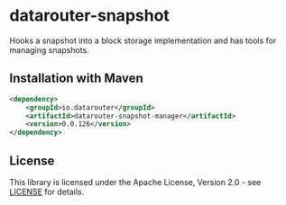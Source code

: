 # datarouter-snapshot

Hooks a snapshot into a block storage implementation and has tools for managing snapshots.

## Installation with Maven

```xml
<dependency>
	<groupId>io.datarouter</groupId>
	<artifactId>datarouter-snapshot-manager</artifactId>
	<version>0.0.126</version>
</dependency>
```

## License

This library is licensed under the Apache License, Version 2.0 - see [LICENSE](../LICENSE) for details.
